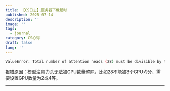 ```yaml
---
title: 【CS日志】服务器下载超时
published: 2025-07-14
description: ''
image: ''
tags:
  - journal
category: CS心得
draft: false
lang: ''
---
```


```bash
ValueError: Total number of attention heads (28) must be divisible by tensor parallel size (3).
```
报错原因：模型注意力头无法被GPU数量整除，比如28不能被3个GPU均分，需要设置GPU数量为2或4等。

---
